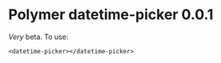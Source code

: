 Polymer datetime-picker 0.0.1
================

*Very* beta.  To use:

```
<datetime-picker></datetime-picker>
```

